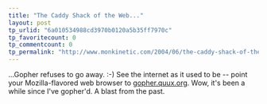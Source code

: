 ```yaml
---
title: "The Caddy Shack of the Web..."
layout: post
tp_urlid: "6a010534988cd3970b0120a5b35ff7970c"
tp_favoritecount: 0
tp_commentcount: 0
tp_permalink: "http://www.monkinetic.com/2004/06/the-caddy-shack-of-the-web.html"
---
```

...Gopher refuses to go away. :-) See the internet as it used to be -- point your Mozilla-flavored web browser to <a href="gopher://gopher.quux.org/">gopher.quux.org</a>. Wow, it&#39;s been a while since I&#39;ve gopher&#39;d. A blast from the past.
